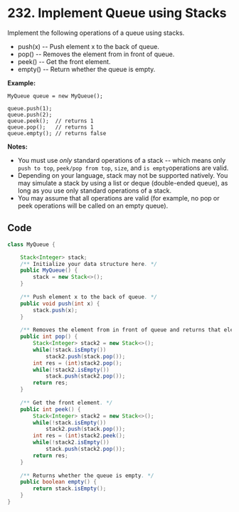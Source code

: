  # 232. Implement Queue using Stacks

Implement the following operations of a queue using stacks.

- push(x) -- Push element x to the back of queue.
- pop() -- Removes the element from in front of queue.
- peek() -- Get the front element.
- empty() -- Return whether the queue is empty.

**Example:**

```
MyQueue queue = new MyQueue();

queue.push(1);
queue.push(2);  
queue.peek();  // returns 1
queue.pop();   // returns 1
queue.empty(); // returns false
```

**Notes:**

- You must use *only* standard operations of a stack -- which means only `push to top`, `peek/pop from top`, `size`, and `is empty`operations are valid.
- Depending on your language, stack may not be supported natively. You may simulate a stack by using a list or deque (double-ended queue), as long as you use only standard operations of a stack.
- You may assume that all operations are valid (for example, no pop or peek operations will be called on an empty queue).



## Code

```java
class MyQueue {

    Stack<Integer> stack;
    /** Initialize your data structure here. */
    public MyQueue() {
        stack = new Stack<>();
    }
    
    /** Push element x to the back of queue. */
    public void push(int x) {
        stack.push(x);
    }
    
    /** Removes the element from in front of queue and returns that element. */
    public int pop() {
        Stack<Integer> stack2 = new Stack<>();
        while(!stack.isEmpty())
            stack2.push(stack.pop());
        int res = (int)stack2.pop();
        while(!stack2.isEmpty())
            stack.push(stack2.pop());
        return res;
    }
    
    /** Get the front element. */
    public int peek() {
        Stack<Integer> stack2 = new Stack<>();
        while(!stack.isEmpty())
            stack2.push(stack.pop());
        int res = (int)stack2.peek();
        while(!stack2.isEmpty())
            stack.push(stack2.pop());
        return res;
    }
    
    /** Returns whether the queue is empty. */
    public boolean empty() {
        return stack.isEmpty();
    }
}
```

